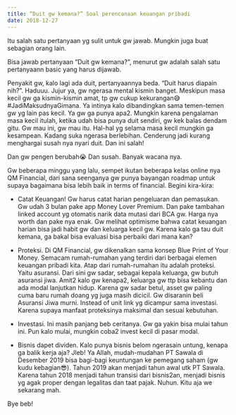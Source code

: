 ```yaml
---
title: “Duit gw kemana?” Soal perencanaan keuangan pribadi
date: 2018-12-27
---
```

Itu salah satu pertanyaan yg sulit untuk gw jawab. Mungkin juga buat sebagian orang lain.

Bisa jawab pertanyaan “Duit gw kemana?”, menurut gw adalah salah satu pertanyaann basic yang harus dijawab.

Penyakit gw, kalo lagi ada duit, pertanyaannya beda. “Duit harus diapain nih?”. Haduuu. Jujur ya, gw ngerasa mental kismin banget. Meskipun masa kecil gw ga kismin-kismin amat, tp gw cukup kekurangan😅 #JadiMaksudnyaGimana. Ya intinya kalo dibandingkan sama temen-temen gw yg lain pas kecil. Ya gw ga punya apa2. Mungkin karena pengalaman masa kecil itulah, ketika udah bisa punya duit sendiri, gw kek balas dendam gitu. Gw mau ini, gw mau itu. Hal-hal yg selama masa kecil mungkin ga kesampean. Kadang suka ngerasa berlebihan. Cenderung jadi kurang menghargai susah nya nyari duit. Dan ini salah!

Dan gw pengen berubah😭 Dan susah. Banyak wacana nya.

Gw beberapa minggu yang lalu, sempet ikutan beberapa kelas online nya QM Financial, dari sana seenganya gw punya bayangan roadmap untuk supaya bagaimana bisa lebih baik in terms of financial. Begini kira-kira:

- Catat Keuangan! Gw harus catat harian pengeluaran dan pemasukan. Gw udah 3 bulan pake app Money Lover Premium. Dan pake tambahan linked account yg otomatis narik data mutasi dari BCA gw. Harga nya worth dan pake nya enak. Gw melihat optimisme bahwa catat keuangan harian bisa jadi habit gw dan keluarga kecil gw. Karena kalo ga tau duit kemana, ga bakal bisa evaluasi bisa perbaiki dari mana kan?

- Proteksi. Di QM Financial, gw dikenalkan sama konsep Blue Print of Your Money. Semacam rumah-rumahan yang terdiri dari berbagai elemen keuangan pribadi kita. Atap dari rumah-rumahan itu adalah proteksi. Yaitu asuransi. Dari sini gw sadar, sebagai kepala keluarga, gw butuh asuransi jiwa. Amit2 kalo gw kenapa2, keluarga gw ttp bisa kebantu dan ada modal lanjutkan hidup. Karena gw sadar betul, asset gw paling cuma baru rumah doang yg juga masih dicicil. Gw disaranin beli Asuransi Jiwa murni. Instead of unit link yg dicampur sama investasi. Karena supaya manfaat proteksinya maksimal dan sesuai kebutuhan.

- Investasi. Ini masih panjang beb ceritanya. Gw ga yakin bisa mulai tahun ini. Pun kalo mulai, mungkin coba2 invest kecil di pasar modal.

- Bisnis dapet dividen. Kalo punya bisnis belom ngerasain untung, kenapa ga balik kerja aja? Jleb! Ya Allah, mudah-mudahan PT Sawala di Desember 2019 bisa bagi-bagi keuntungan ke pemegang saham (gw kudu kebagian😎). Tahun 2019 akan menjadi tahun awal utk PT Sawala. Karena tahun 2018 menjadi tahun transisi dari bisnis2an, menjadi bisnis yg agak proper dengan legalitas dan taat pajak.
Nuhun. Kitu aja we sekarang mah.

Bye beb!